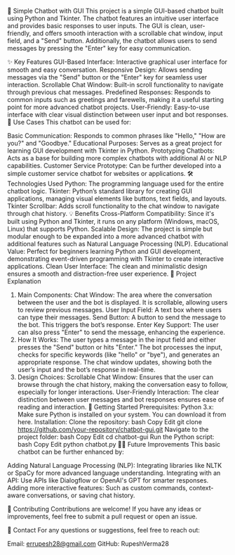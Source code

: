 🌟 Simple Chatbot with GUI
This project is a simple GUI-based chatbot built using Python and Tkinter. The chatbot features an intuitive user interface and provides basic responses to user inputs. The GUI is clean, user-friendly, and offers smooth interaction with a scrollable chat window, input field, and a "Send" button. Additionally, the chatbot allows users to send messages by pressing the "Enter" key for easy communication.

✨ Key Features
GUI-Based Interface: Interactive graphical user interface for smooth and easy conversation.
Responsive Design: Allows sending messages via the "Send" button or the "Enter" key for seamless user interaction.
Scrollable Chat Window: Built-in scroll functionality to navigate through previous chat messages.
Predefined Responses: Responds to common inputs such as greetings and farewells, making it a useful starting point for more advanced chatbot projects.
User-Friendly: Easy-to-use interface with clear visual distinction between user input and bot responses.
🎯 Use Cases
This chatbot can be used for:

Basic Communication: Responds to common phrases like "Hello," "How are you?" and "Goodbye."
Educational Purposes: Serves as a great project for learning GUI development with Tkinter in Python.
Prototyping Chatbots: Acts as a base for building more complex chatbots with additional AI or NLP capabilities.
Customer Service Prototype: Can be further developed into a simple customer service chatbot for websites or applications.
🛠️ Technologies Used
Python: The programming language used for the entire chatbot logic.
Tkinter: Python’s standard library for creating GUI applications, managing visual elements like buttons, text fields, and layouts.
Tkinter Scrollbar: Adds scroll functionality to the chat window to navigate through chat history.
💡 Benefits
Cross-Platform Compatibility: Since it's built using Python and Tkinter, it runs on any platform (Windows, macOS, Linux) that supports Python.
Scalable Design: The project is simple but modular enough to be expanded into a more advanced chatbot with additional features such as Natural Language Processing (NLP).
Educational Value: Perfect for beginners learning Python and GUI development, demonstrating event-driven programming with Tkinter to create interactive applications.
Clean User Interface: The clean and minimalistic design ensures a smooth and distraction-free user experience.
📝 Project Explanation
1. Main Components:
Chat Window: The area where the conversation between the user and the bot is displayed. It is scrollable, allowing users to review previous messages.
User Input Field: A text box where users can type their messages.
Send Button: A button to send the message to the bot. This triggers the bot’s response.
Enter Key Support: The user can also press "Enter" to send the message, enhancing the experience.
2. How It Works:
The user types a message in the input field and either presses the "Send" button or hits "Enter."
The bot processes the input, checks for specific keywords (like "hello" or "bye"), and generates an appropriate response.
The chat window updates, showing both the user’s input and the bot’s response in real-time.
3. Design Choices:
Scrollable Chat Window: Ensures that the user can browse through the chat history, making the conversation easy to follow, especially for longer interactions.
User-Friendly Interaction: The clear distinction between user messages and bot responses ensures ease of reading and interaction.
🚀 Getting Started
Prerequisites:
Python 3.x: Make sure Python is installed on your system. You can download it from here.
Installation:
Clone the repository:
bash
Copy
Edit
git clone https://github.com/your-repository/chatbot-gui.git
Navigate to the project folder:
bash
Copy
Edit
cd chatbot-gui
Run the Python script:
bash
Copy
Edit
python chatbot.py
👨‍💻 Future Improvements
This basic chatbot can be further enhanced by:

Adding Natural Language Processing (NLP): Integrating libraries like NLTK or SpaCy for more advanced language understanding.
Integrating with an API: Use APIs like Dialogflow or OpenAI's GPT for smarter responses.
Adding more interactive features: Such as custom commands, context-aware conversations, or saving chat history.


🤝 Contributing
Contributions are welcome! If you have any ideas or improvements, feel free to submit a pull request or open an issue.

📧 Contact
For any questions or suggestions, feel free to reach out:

Email: errupesh28@gmail.com
GitHub: RupeshVerma28
